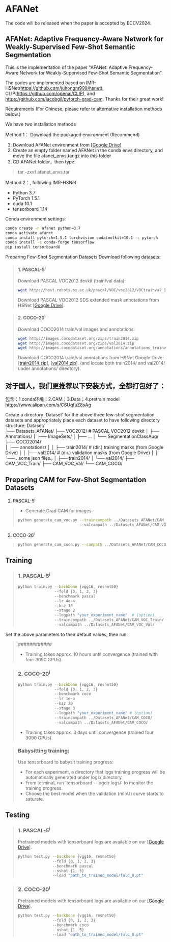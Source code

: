 # AFANet
The code will be released when the paper is accepted by ECCV2024.


## AFANet: Adaptive Frequency-Aware Network for Weakly-Supervised Few-Shot Semantic Segmentation
This is the implementation of the paper "AFANet: Adaptive Frequency-Aware Network for Weakly-Supervised Few-Shot Semantic Segmentation".  

The codes are implemented based on IMR-HSNet(https://github.com/juhongm999/hsnet), CLIP(https://github.com/openai/CLIP), and https://github.com/jacobgil/pytorch-grad-cam. Thanks for their great work!  

Requirements (For Chinese, please refer to alternative installation methods below.)

We have two installation methods

Method 1： Download the packaged environment (Recommend)
1. Download AFANet environment from [[Google Drive](https://drive.google.com/file/d/1z1bjhJON1z2-T8bjL8wiwXloY3NOaGbZ/view?usp=sharing)]
2. Create an empty folder named AFANet in the conda envs directory, and move the file afanet_envs.tar.gz into this folder
3. CD AFANet folder，then type:
>  tar -zxvf afanet_envs.tar

Method 2：, following IMR-HSNet:
- Python 3.7
- PyTorch 1.5.1
- cuda 10.1
- tensorboard 1.14

Conda environment settings:
```bash
conda create -n afanet python=3.7
conda activate afanet
conda install pytorch=1.5.1 torchvision cudatoolkit=10.1 -c pytorch
conda install -c conda-forge tensorflow
pip install tensorboardX
```

Preparing Few-Shot Segmentation Datasets
Download following datasets:

> #### 1. PASCAL-5<sup>i</sup>
> Download PASCAL VOC2012 devkit (train/val data):
> ```bash
> wget http://host.robots.ox.ac.uk/pascal/VOC/voc2012/VOCtrainval_11-May-2012.tar
> ```
> Download PASCAL VOC2012 SDS extended mask annotations from HSNet [[Google Drive](https://drive.google.com/file/d/10zxG2VExoEZUeyQl_uXga2OWHjGeZaf2/view?usp=sharing)].


> #### 2. COCO-20<sup>i</sup>
> Download COCO2014 train/val images and annotations: 
> ```bash
> wget http://images.cocodataset.org/zips/train2014.zip
> wget http://images.cocodataset.org/zips/val2014.zip
> wget http://images.cocodataset.org/annotations/annotations_trainval2014.zip
> ```
> Download COCO2014 train/val annotations from HSNet Google Drive: [[train2014.zip](https://drive.google.com/file/d/1cwup51kcr4m7v9jO14ArpxKMA4O3-Uge/view?usp=sharing)], [[val2014.zip](https://drive.google.com/file/d/1PNw4U3T2MhzAEBWGGgceXvYU3cZ7mJL1/view?usp=sharing)].
> (and locate both train2014/ and val2014/ under annotations/ directory).

## 对于国人，我们更推荐以下安装方式，全都打包好了：
包含：1.conda环境；2.CAM；3.Data；4.pretrain model
https://www.alipan.com/s/C6UqfuZ8sAg

Create a directory 'Dataset' for the above three few-shot segmentation datasets and appropriately place each dataset to have following directory structure:
Dataset/                       
└── Datasets_AFANet/
    ├── VOC2012/            # PASCAL VOC2012 devkit
    │   ├── Annotations/
    │   ├── ImageSets/
    │   ├── ...
    │   └── SegmentationClassAug/
    ├── COCO2014/           
    │   ├── annotations/
    │   │   ├── train2014/  # (dir.) training masks (from Google Drive) 
    │   │   ├── val2014/    # (dir.) validation masks (from Google Drive)
    │   │   └── ..some json files..
    │   ├── train2014/
    │   └── val2014/
    ├── CAM_VOC_Train/ 
    ├── CAM_VOC_Val/ 
    └── CAM_COCO/
            

## Preparing CAM for Few-Shot Segmentation Datasets
1. PASCAL-5<sup>i</sup>
> * Generate Grad CAM for images
> ```bash
> python generate_cam_voc.py --traincampath ../Datasets_AFANet/CAM_VOC_Train/
>                            --valcampath ../Datasets_AFANet/CAM_VOC_Val/
> ```

2. COCO-20<sup>i</sup>
> ```bash
> python generate_cam_coco.py --campath ../Datasets_AFANet/CAM_COCO/




## Training
> ### 1. PASCAL-5<sup>i</sup>
> ```bash
> python train.py --backbone {vgg16, resnet50} 
>                 --fold {0, 1, 2, 3} 
>                 --benchmark pascal
>                 --lr 4e-4
>                 --bsz 16
>                 --stage 2
>                 --logpath "your_experiment_name"  # (option)  
>                 --traincampath ../Datasets_AFANet/CAM_VOC_Train/
>                 --valcampath ../Datasets_AFANet/CAM_VOC_Val/
> ```

Set the above parameters to their default values, then run:
> ############
> 
> 
> 
> * Training takes approx. 10 hours until convergence (trained with four 3090 GPUs).


> ### 2. COCO-20<sup>i</sup>
> ```bash
> python train.py --backbone {vgg16, resnet50}
>                 --fold {0, 1, 2, 3} 
>                 --benchmark coco 
>                 --lr 1e-4
>                 --bsz 20
>                 --stage 3
>                 --logpath "your_experiment_name" # (option)  
>                 --traincampath ../Datasets_AFANet/CAM_COCO/
>                 --valcampath ../Datasets_AFANet/CAM_COCO/
> ```
> * Training takes approx. 3 days until convergence (trained four 3090 GPUs).


> ### Babysitting training:
> Use tensorboard to babysit training progress:
> - For each experiment, a directory that logs training progress will be automatically generated under logs/ directory. 
> - From terminal, run 'tensorboard --logdir logs/' to monitor the training progress.
> - Choose the best model when the validation (mIoU) curve starts to saturate. 



## Testing

> ### 1. PASCAL-5<sup>i</sup>
> Pretrained models with tensorboard logs are available on our [[Google Drive](https://drive.google.com/drive/folders/18Qd_7nBZgzMyaBUWFJhH1yA3y9aWCZwA?usp=sharing)].
> ```bash
> python test.py --backbone {vgg16, resnet50} 
>                --fold {0, 1, 2, 3} 
>                --benchmark pascal
>                --nshot {1, 5} 
>                --load "path_to_trained_model/fold_0.pt"  
> ```

> ### 2. COCO-20<sup>i</sup>
> Pretrained models with tensorboard logs are available on our [[Google Drive](https://drive.google.com/drive/folders/18Qd_7nBZgzMyaBUWFJhH1yA3y9aWCZwA?usp=sharing)].
> ```bash
> python test.py --backbone {vgg16, resnet50} 
>                --fold {0, 1, 2, 3} 
>                --benchmark coco 
>                --nshot {1, 5} 
>                --load "path_to_trained_model/fold_0.pt"
> ```



   



